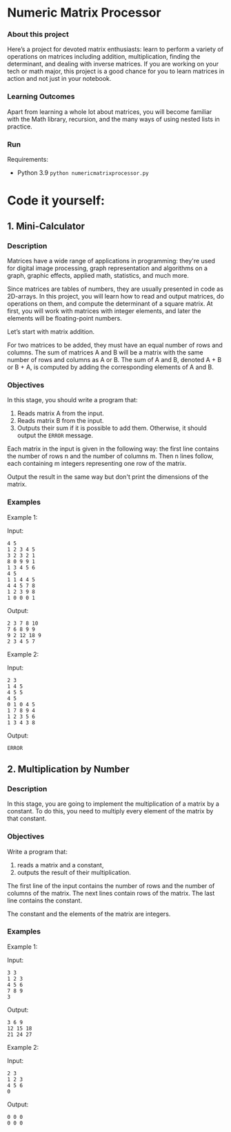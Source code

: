 # Numeric Matrix Processor

### About this project
Here’s a project for devoted matrix enthusiasts: learn to perform a variety of operations on matrices including addition, multiplication, finding the determinant, and dealing with inverse matrices. If you are working on your tech or math major, this project is a good chance for you to learn matrices in action and not just in your notebook.

### Learning Outcomes
Apart from learning a whole lot about matrices, you will become familiar with the Math library, recursion, and the many ways of using nested lists in practice.

### Run

Requirements:
- Python 3.9
`python numericmatrixprocessor.py`

# Code it yourself:

## 1. Mini-Calculator

### Description

Matrices have a wide range of applications in programming: they're used for digital image processing, graph representation and algorithms on a graph, graphic effects, applied math, statistics, and much more.

Since matrices are tables of numbers, they are usually presented in code as 2D-arrays. In this project, you will learn how to read and output matrices, do operations on them, and compute the determinant of a square matrix. At first, you will work with matrices with integer elements, and later the elements will be floating-point numbers.

Let’s start with matrix addition.

For two matrices to be added, they must have an equal number of rows and columns. The sum of matrices A and B will be a matrix with the same number of rows and columns as A or B. The sum of A and B, denoted A + B or B + A, is computed by adding the corresponding elements of A and B.

### Objectives

In this stage, you should write a program that:

1. Reads matrix A from the input.
2. Reads matrix B from the input.
3. Outputs their sum if it is possible to add them. Otherwise, it should output the `ERROR` message.

Each matrix in the input is given in the following way: the first line contains the number of rows n and the number of columns m. Then n lines follow, each containing m integers representing one row of the matrix.

Output the result in the same way but don't print the dimensions of the matrix.

### Examples

Example 1:

Input:
```
4 5
1 2 3 4 5
3 2 3 2 1
8 0 9 9 1
1 3 4 5 6
4 5
1 1 4 4 5
4 4 5 7 8
1 2 3 9 8
1 0 0 0 1
```
Output:
```
2 3 7 8 10
7 6 8 9 9
9 2 12 18 9
2 3 4 5 7
```
Example 2:

Input:
```
2 3
1 4 5
4 5 5
4 5
0 1 0 4 5
1 7 8 9 4
1 2 3 5 6
1 3 4 3 8
```
Output:
```
ERROR
```

## 2. Multiplication by Number

### Description

In this stage, you are going to implement the multiplication of a matrix by a constant. To do this, you need to multiply every element of the matrix by that constant.

### Objectives

Write a program that:
1. reads a matrix and a constant,
2. outputs the result of their multiplication.

The first line of the input contains the number of rows and the number of columns of the matrix. The next lines contain rows of the matrix. The last line contains the constant.

The constant and the elements of the matrix are integers.

### Examples

Example 1:

Input:
```
3 3
1 2 3
4 5 6
7 8 9
3
```
Output:
```
3 6 9
12 15 18
21 24 27
```
Example 2:

Input:
```
2 3
1 2 3
4 5 6
0
```
Output:
```
0 0 0
0 0 0
```
